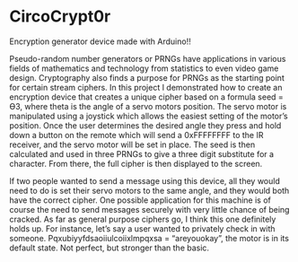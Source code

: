 # CircoCrypt0r
Encryption generator device made with Arduino!!

Pseudo-random number generators or PRNGs have applications in various fields of mathematics and technology from statistics to even video game design. Cryptography also finds a purpose for PRNGs as the starting point for certain stream ciphers. In this project I demonstrated how to create an encryption device that creates a unique cipher based on a formula seed = ϴ3, where theta is the angle of a servo motors position. The servo motor is manipulated using a joystick which allows the easiest setting of the motor’s position. Once the user determines the desired angle they press and hold down a button on the remote which will send a 0xFFFFFFFF to the IR receiver, and the servo motor will be set in place. The seed is then calculated and used in three PRNGs to give a three digit substitute for a character. From there, the full cipher is then displayed to the screen.

If two people wanted to send a message using this device, all they would need to do is set their servo motors to the same angle, and they would both have the correct cipher. One possible application for this machine is of course the need to send messages securely with very little chance of being cracked. As far as general purpose ciphers go, I think this one definitely holds up. For instance, let’s say a user wanted to privately check in with someone.
Pqxubiyyfdsaoiiulcoiixlmpqxsa = “areyouokay”, the motor is in its default state.
Not perfect, but stronger than the basic.
